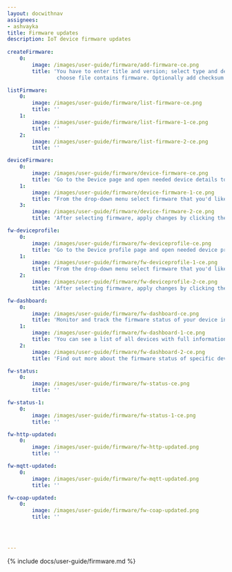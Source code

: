 ```yaml
---
layout: docwithnav
assignees:
- ashvayka
title: Firmware updates
description: IoT device firmware updates
 
createFirmware:
    0:
        image: /images/user-guide/firmware/add-firmware-ce.png  
        title: 'You have to enter title and version; select type and device profile (this field we define what type of device this firmware will be available; 
                choose file contains firmware. Optionally add checksum algorithm and checksum.'

listFirmware:
    0:
        image: /images/user-guide/firmware/list-firmware-ce.png
        title: ''
    1:
        image: /images/user-guide/firmware/list-firmware-1-ce.png
        title: ''
    2:
        image: /images/user-guide/firmware/list-firmware-2-ce.png
        title: ''

deviceFirmware:
    0:
        image: /images/user-guide/firmware/device-firmware-ce.png
        title: 'Go to the Device page and open needed device details to edit its information.'
    1:
        image: /images/user-guide/firmware/device-firmware-1-ce.png
        title: "From the drop-down menu select firmware that you'd like to assign to this device."
    3:
        image: /images/user-guide/firmware/device-firmware-2-ce.png
        title: 'After selecting firmware, apply changes by clicking the orange check mark in the right corner of the page.'

fw-deviceprofile:
    0:
        image: /images/user-guide/firmware/fw-deviceprofile-ce.png
        title: 'Go to the Device profile page and open needed device profile details to edit its information.'
    1:
        image: /images/user-guide/firmware/fw-deviceprofile-1-ce.png
        title: "From the drop-down menu select firmware that you'd like to assign to this device profile."
    2:
        image: /images/user-guide/firmware/fw-deviceprofile-2-ce.png
        title: 'After selecting firmware, apply changes by clicking the orange check mark in the right corner of the page.'

fw-dashboard:
    0:
        image: /images/user-guide/firmware/fw-dashboard-ce.png
        title: 'Monitor and track the firmware status of your device in the Firmware dashboard.'
    1:
        image: /images/user-guide/firmware/fw-dashboard-1-ce.png
        title: 'You can see a list of all devices with full information about their firmware. Use the tabs on the right side of the page to see more detailed status information.'
    2:
        image: /images/user-guide/firmware/fw-dashboard-2-ce.png
        title: 'Find out more about the firmware status of specific devices by clicking the buttons next to the device names. '

fw-status:
    0:
        image: /images/user-guide/firmware/fw-status-ce.png
        title: ''

fw-status-1:
    0:
        image: /images/user-guide/firmware/fw-status-1-ce.png
        title: ''

fw-http-updated:
    0:
        image: /images/user-guide/firmware/fw-http-updated.png
        title: ''

fw-mqtt-updated:
    0:
        image: /images/user-guide/firmware/fw-mqtt-updated.png
        title: ''

fw-coap-updated:
    0:
        image: /images/user-guide/firmware/fw-coap-updated.png
        title: ''



     
---
```



{% include docs/user-guide/firmware.md %}